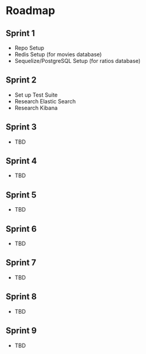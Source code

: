 # Roadmap

## Sprint 1
- Repo Setup
- Redis Setup (for movies database)
- Sequelize/PostgreSQL Setup (for ratios database)

## Sprint 2
- Set up Test Suite
- Research Elastic Search
- Research Kibana

## Sprint 3
- TBD

## Sprint 4
- TBD

## Sprint 5
- TBD

## Sprint 6
- TBD

## Sprint 7
- TBD

## Sprint 8
- TBD

## Sprint 9
- TBD
